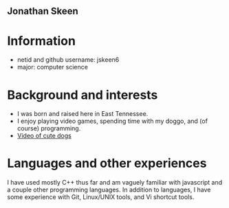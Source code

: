 ## Jonathan Skeen

# Information
* netid and github username: jskeen6
* major: computer science

# Background and interests
* I was born and raised here in East Tennessee.
* I enjoy playing video games, spending time with my doggo, and (of course) programming.
* [Video of cute dogs](https://www.youtube.com/watch?v=dQw4w9WgXcQ)

# Languages and other experiences
I have used mostly C++ thus far and am vaguely familiar with javascript and a couple other programming languages.
In addition to languages, I have some experience with Git, Linux/UNIX tools, and Vi shortcut tools.
